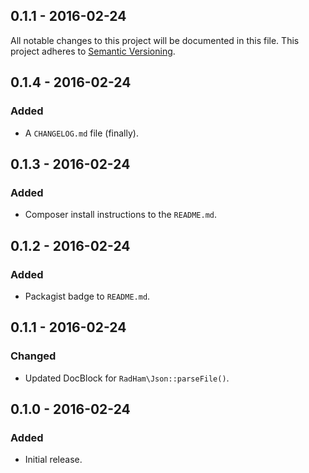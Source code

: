 0.1.1 - 2016-02-24
------------------
All notable changes to this project will be documented in this file.
This project adheres to [Semantic Versioning](http://semver.org/).

0.1.4 - 2016-02-24
------------------
### Added
- A `CHANGELOG.md` file (finally).

0.1.3 - 2016-02-24
------------------
### Added
- Composer install instructions to the `README.md`.

0.1.2 - 2016-02-24
------------------
### Added
- Packagist badge to `README.md`.

0.1.1 - 2016-02-24
------------------
### Changed
- Updated DocBlock for `RadHam\Json::parseFile()`.

0.1.0 - 2016-02-24
------------------
### Added
- Initial release.
